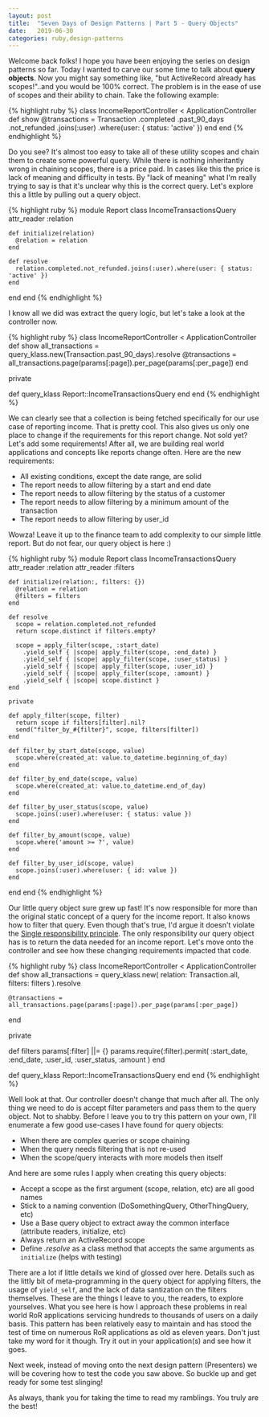 ```yaml
---
layout: post
title:  "Seven Days of Design Patterns | Part 5 - Query Objects"
date:   2019-06-30
categories: ruby,design-patterns
---
```


Welcome back folks! I hope you have been enjoying the series on design patterns so far. Today I wanted to carve our some time to talk about **query objects**. Now you might say something like, "but ActiveRecord already has scopes!"..and you would be 100% correct. The problem is in the ease of use of scopes and their ability to chain. Take the following example:

{% highlight ruby %}
class IncomeReportController < ApplicationController
  def show
    @transactions = Transaction
                      .completed
                      .past_90_days
                      .not_refunded
                      .joins(:user)
                      .where(user: { status: 'active' })
  end
end
{% endhighlight %}

Do you see? It's almost too easy to take all of these utility scopes and chain them to create some powerful query. While there is nothing inheritantly wrong in chaining scopes, there is a price paid. In cases like this the price is lack of meaning and difficulty in tests. By "lack of meaning" what I'm really trying to say is that it's unclear why this is the correct query. Let's explore this a little by pulling out a query object.

{% highlight ruby %}
module Report
  class IncomeTransactionsQuery
    attr_reader :relation

    def initialize(relation)
      @relation = relation
    end

    def resolve
      relation.completed.not_refunded.joins(:user).where(user: { status: 'active' })
    end
  end
end
{% endhighlight %}

I know all we did was extract the query logic, but let's take a look at the controller now.

{% highlight ruby %}
class IncomeReportController < ApplicationController
  def show
    all_transactions = query_klass.new(Transaction.past_90_days).resolve
    @transactions = all_transactions.page(params[:page]).per_page(params[:per_page])
  end

  private

  def query_klass
    Report::IncomeTransactionsQuery
  end
end
{% endhighlight %}

We can clearly see that a collection is being fetched specifically for our use case of reporting income. That is pretty cool. This also gives us only one place to change if the requirements for this report change. Not sold yet? Let's add some requirements! After all, we are building real world applications and concepts like reports change often. Here are the new requirements:

* All existing conditions, except the date range, are solid
* The report needs to allow filtering by a start and end date
* The report needs to allow filtering by the status of a customer
* The report needs to allow filtering by a minimum amount of the transaction
* The report needs to allow filtering by user_id

Wowza! Leave it up to the finance team to add complexity to our simple little report. But do not fear, our query object is here :)

{% highlight ruby %}
module Report
  class IncomeTransactionsQuery
    attr_reader :relation
    attr_reader :filters

    def initialize(relation:, filters: {})
      @relation = relation
      @filters = filters
    end

    def resolve
      scope = relation.completed.not_refunded
      return scope.distinct if filters.empty?

      scope = apply_filter(scope, :start_date)
        .yield_self { |scope| apply_filter(scope, :end_date) }
        .yield_self { |scope| apply_filter(scope, :user_status) }
        .yield_self { |scope| apply_filter(scope, :user_id) }
        .yield_self { |scope| apply_filter(scope, :amount) }
        .yield_self { |scope| scope.distinct }
    end

    private

    def apply_filter(scope, filter)
      return scope if filters[filter].nil?
      send("filter_by_#{filter}", scope, filters[filter])
    end

    def filter_by_start_date(scope, value)
      scope.where(created_at: value.to_datetime.beginning_of_day)
    end

    def filter_by_end_date(scope, value)
      scope.where(created_at: value.to_datetime.end_of_day)
    end

    def filter_by_user_status(scope, value)
      scope.joins(:user).where(user: { status: value })
    end

    def filter_by_amount(scope, value)
      scope.where('amount >= ?', value)
    end

    def filter_by_user_id(scope, value)
      scope.joins(:user).where(user: { id: value })
    end
  end
end
{% endhighlight %}

Our little query object sure grew up fast! It's now responsible for more than the original static concept of a query for the income report. It also knows how to filter that query. Even though that's true, I'd argue it doesn't violate the [Single responsibility principle](https://en.wikipedia.org/wiki/Single_responsibility_principle). The only responsibility our query object has is to return the data needed for an income report. Let's move onto the controller and see how these changing requirements impacted that code.

{% highlight ruby %}
class IncomeReportController < ApplicationController
  def show
    all_transactions = query_klass.new(
      relation: Transaction.all,
      filters: filters
    ).resolve

    @transactions = all_transactions.page(params[:page]).per_page(params[:per_page])
  end

  private

  def filters
    params[:filter] ||= {}
    params.require(:filter).permit(
      :start_date,
      :end_date,
      :user_id,
      :user_status,
      :amount
    )
  end

  def query_klass
    Report::IncomeTransactionsQuery
  end
end
{% endhighlight %}

Well look at that. Our controller doesn't change that much after all. The only thing we need to do is accept filter parameters and pass them to the query object. Not to shabby. Before I leave you to try this pattern on your own, I'll enumerate a few good use-cases I have found for query objects:

* When there are complex queries or scope chaining
* When the query needs filtering that is not re-used
* When the scope/query interacts with more models then itself

And here are some rules I apply when creating this query objects:

* Accept a scope as the first argument (scope, relation, etc) are all good names
* Stick to a naming convention (DoSomethingQuery, OtherThingQuery, etc)
* Use a Base query object to extract away the common interface (attribute readers, initialize, etc)
* Always return an ActiveRecord scope
* Define *.resolve* as a class method that accepts the same arguments as `initialize` (helps with testing)

There are a lot if little details we kind of glossed over here. Details such as the littly bit of meta-programming in the query object for applying filters, the usage of `yield_self`, and the lack of data santization on the filters themselves. These are the things I leave to you, the readers, to explore yourselves. What you see here is how I approach these problems in real world RoR applications servicing hundreds to thousands of users on a daily basis. This pattern has been relatively easy to maintain and has stood the test of time on numerous RoR applications as old as eleven years. Don't just take my word for it though. Try it out in your application(s) and see how it goes.

Next week, instead of moving onto the next design pattern (Presenters) we will be covering how to test the code you saw above. So buckle up and get ready for some test slinging!

As always, thank you for taking the time to read my ramblings. You truly are the best!
